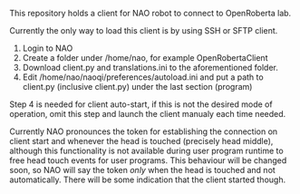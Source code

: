 This repository holds a client for NAO robot to connect to OpenRoberta lab.

Currently the only way to load this client is by using SSH or SFTP client.

1. Login to NAO
2. Create a folder under /home/nao, for example OpenRobertaClient
3. Download client.py and translations.ini to the aforementioned folder.
4. Edit /home/nao/naoqi/preferences/autoload.ini and put a path to client.py (inclusive client.py) under the last section (program)

Step 4 is needed for client auto-start, if this is not the desired mode of operation, omit this step and launch the client manualy each time needed.

Currently NAO pronounces the token for establishing the connection on client start and whenever the head is touched (precisely head middle), although this functionality is not available during user program runtime to free head touch events for user programs. This behaviour will be changed soon, so NAO will say the token _only_ when the head is touched and not automatically. There will be some indication that the client started though.
